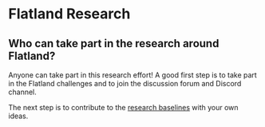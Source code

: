 Flatland Research
===

Who can take part in the research around Flatland?
---

Anyone can take part in this research effort! A good first step is to take part in the Flatland challenges and to join the discussion forum and Discord channel.

The next step is to contribute to the [research baselines](../research/baselines) with your own ideas.